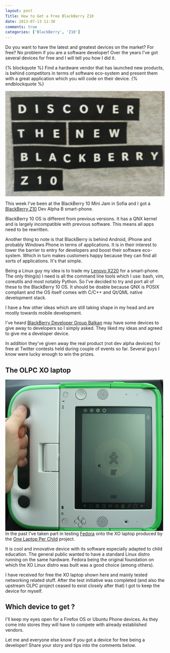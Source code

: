 ```yaml
---
layout: post
Title: How to Get a Free BlackBerry Z10
date: 2013-07-13 11:30
comments: true
categories: ['BlackBerry', 'Z10']
---
```


Do you want to have the latest and greatest devices on the market? For free?
No problem if you are a software developer! Over the years I've got several
devices for free and I will tell you how I did it. 

{% blockquote %}
Find a hardware vendor that has
launched new products, is behind competitors in terms of software eco-system
and present them with a great application which you will code on their device.
{% endblockquote %}

<img src="/images/bbz10_tshirt.jpg" alt="BlackBerry Z10 T-Shirt" style="display:block;clear:both;" />

This week I've been at the BlackBerry 10 Mini Jam in Sofia and I got a
[BlackBerry Z10](http://amzn.to/12y4ewJ) Dev Alpha B smart-phone.

BlackBerry 10 OS is different from previous versions. It has a QNX kernel and is
largely incompatible with previous software. This means all apps need to be rewritten.

Another thing to note is that BlackBerry is behind Android, iPhone and probably Windows Phone
in terms of applications. It is in their interest to lower the barrier to entry for developers
and boost their software eco-system. Which in turn makes customers happy because they can
find all sorts of applications. It's that simple.


Being a Linux guy
my idea is to trade my [Lenovo X220](http://amzn.to/12y5hwp) for a smart-phone.
The only thing(s) I need is all the command line tools which I use: bash, vim, coreutils
and most notably Python. So I've decided to try and port all of these to the BlackBerry 10 OS.
It should be doable because QNX is POSIX compliant and the OS itself comes with C/C++ and
Qt/QML native development stack.

I have a few other ideas which are still taking shape in my head and are mostly towards
mobile development. 

I've heard [BlackBerry Developer Group Balkan](http://www.bbdevbalkan.com) may
have some devices to give away to developers so I simply asked. They liked my ideas and
agreed to give me a developer device.

In addition
they've given away the real product (not dev alpha devices) for free at Twitter contests
held during couple of events so far. Several guys I know were lucky enough to win the prizes.

The OLPC XO laptop
-------------------

<img src="/images/olpc_xo.jpg" alt="OLPC XO laptop" style="float:left;margin-right:10px" />

In the past I've taken part in testing [Fedora](http://fedoraproject.org) onto
the XO laptop produced by the [One Laptop Per Child](http://laptop.org) project.

It is cool and innovative device with its software especially adapted to
child education. The general public wanted to have a standard Linux distro
running on the same hardware. Fedora being the original foundation on which the XO
Linux distro was built was a good choice (among others). 

I have received for free the XO laptop shown here and mainly tested networking
related stuff. After the test initiative was completed (and also the upstream OLPC
project ceased to exist closely after that) I got to keep the device for myself.


Which device to get ?
---------------------

I'll keep my eyes open for a Firefox OS or Ubuntu Phone devices. As they come into stores
they will have to compete with already established vendors.

Let me and everyone else know if you got a device for free being a developer! Share your
story and tips into the comments below.


